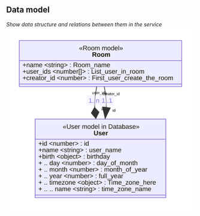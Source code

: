 ## Data model
_Show data structure and relations between them in the service_
![](svg/data_model.svg)
